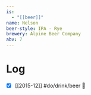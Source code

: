 ```yaml
---
is:
  - "[[beer]]"
name: Nelson
beer-style: IPA - Rye
brewery: Alpine Beer Company
abv: 7
---
```

# Log
- [x] [[2015-12]] #do/drink/beer 🤞
